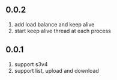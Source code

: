## 0.0.2
  1. add load balance and keep alive
  2. start keep alive thread at each process

## 0.0.1
  1. support s3v4
  2. support list, upload and download
